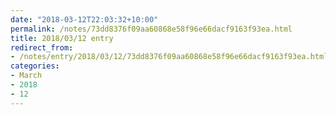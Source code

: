 ```yaml
---
date: "2018-03-12T22:03:32+10:00"
permalink: /notes/73dd8376f09aa60868e58f96e66dacf9163f93ea.html
title: 2018/03/12 entry
redirect_from:
- /notes/entry/2018/03/12/73dd8376f09aa60868e58f96e66dacf9163f93ea.html
categories:
- March
- 2018
- 12
---
```

